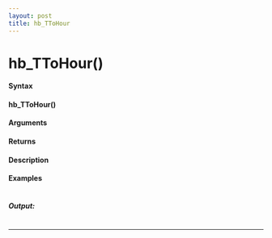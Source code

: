 ```yaml
---
layout: post
title: hb_TToHour
---
```


# hb_TToHour()


#### Syntax

#### hb_TToHour()

#### Arguments

#### Returns

#### Description

#### Examples

```

```

##### Output:

```

```

---